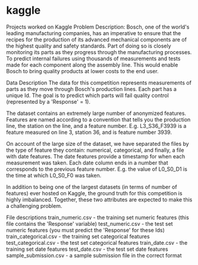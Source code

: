 # kaggle
Projects worked on Kaggle
Problem Description:
 Bosch, one of the world's leading manufacturing companies, has an imperative to ensure that the recipes for the production of its advanced mechanical components are of the highest quality and safety standards. Part of doing so is closely monitoring its parts as they progress through the manufacturing processes.
 To predict internal failures using thousands of measurements and tests made for each component along the assembly line. This would enable Bosch to bring quality products at lower costs to the end user.
 
 Data Description
The data for this competition represents measurements of parts as they move through Bosch's production lines. Each part has a unique Id. The goal is to predict which parts will fail quality control (represented by a 'Response' = 1).

The dataset contains an extremely large number of anonymized features. Features are named according to a convention that tells you the production line, the station on the line, and a feature number. E.g. L3_S36_F3939 is a feature measured on line 3, station 36, and is feature number 3939.

On account of the large size of the dataset, we have separated the files by the type of feature they contain: numerical, categorical, and finally, a file with date features. The date features provide a timestamp for when each measurement was taken. Each date column ends in a number that corresponds to the previous feature number. E.g. the value of L0_S0_D1 is the time at which L0_S0_F0 was taken.

In addition to being one of the largest datasets (in terms of number of features) ever hosted on Kaggle, the ground truth for this competition is highly imbalanced. Together, these two attributes are expected to make this a challenging problem.

File descriptions
train_numeric.csv - the training set numeric features (this file contains the 'Response' variable)
test_numeric.csv - the test set numeric features (you must predict the 'Response' for these Ids)
train_categorical.csv - the training set categorical features
test_categorical.csv - the test set categorical features
train_date.csv - the training set date features
test_date.csv - the test set date features
sample_submission.csv - a sample submission file in the correct format
